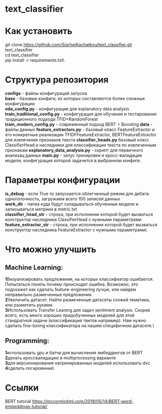 # text_classifier

# Как установить

git clone https://github.com/SiarheiKachatkou/text_classifier.git text_classifier\
cd text_classifier\
pip install -r requirements.txt\

# Структура репозитория

**configs** - файлы конфигураций запуска \
    **base** - базовые конфиги, из которых составляются более сложные конфигурации \
    **eda_config.py** - конфигурация для explanatory data analysis \
    **train_traditional_config.py** - конфигурация для обучения и тестирования традиционного подхода TFID+RandomForest \
    **train_modern_config.py** - современный подход BERT + Boosting
**data** - файлы данных
**feature_extractors.py** - базовый класс FeatureExtractor и его конкретные реализации TFIDFFeatureExtractor, BERTFeatureExtractor для извлечения признаков текста
**classifier_heads.py** базовый класс ClassifierHead и наследники для классификации текста по извлеченным признакам
**explanatory_data_analysis.py** - скрипт для первичного анализац данных
**main.py** - запус тренировки и кросс-валидации модели, конфигурация которой задачется в выбранном конфиге.

# Параметры конфигурации

**is_debug** - если True то запускается облегченный режим для дебага: однопоточность, загружаем всего 100 записей данных\
**work_dir** - папка куда будут складываться обученные модели и записываться метрики в metric.txt\
**classifier_head_str** - строка, при исполнении которой будет вызваться конструктор наследника ClassifierHead с нужными параметрами\
**feature_extractor_str** - строка, при исполнении которой будет вызваться конструктор наследника FeatureExtractor с нужными параметрами\

# Что можно улучшить

## Machine Learning:

**1**Визуализировать предложения, на которых классифиатор ошибается. Попытаться понять почему происходит ошибка. Возможно, это подскажет как сделать feature-engineering лучше, или найдем неправильно размеченные предложения.\
**2**Увеличить датасет. Найти размеченные датасеты схожей тематики, или разметить руками.\
**3**Использовать Transfer Leaning для задач sentiment analysis. Скорее всего, есть много хороших предобученных моделей для этой стандратной задачи (классификация твитов например). Нам нужно сделать fine-tuning классификатора на нашем специфичном датасете.\

## Programming:

**1**использовать gpu и батчи для вычисления эмбеддингов от BERT\
**2**делать кроссвалидацию в multiprocessing варианте\
**3**для версионирования натренированных моделей использовать dvc\
**4**сделать логировнние\
 

# Ссылки 
BERT tutorial
https://mccormickml.com/2019/05/14/BERT-word-embeddings-tutorial/




